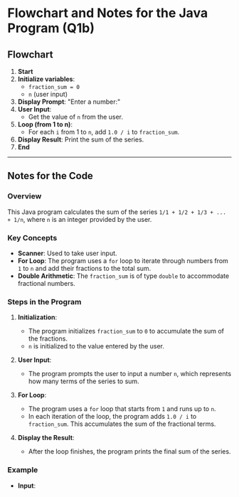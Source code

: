 # Flowchart and Notes for the Java Program (Q1b)

## Flowchart

1. **Start**
2. **Initialize variables**:
   - `fraction_sum = 0`
   - `n` (user input)
3. **Display Prompt**: "Enter a number:"
4. **User Input**: 
   - Get the value of `n` from the user.
5. **Loop (from 1 to n)**:
   - For each `i` from 1 to `n`, add `1.0 / i` to `fraction_sum`.
6. **Display Result**: Print the sum of the series.
7. **End**

---

## Notes for the Code

### Overview

This Java program calculates the sum of the series `1/1 + 1/2 + 1/3 + ... + 1/n`, where `n` is an integer provided by the user.

### Key Concepts

- **Scanner**: Used to take user input.
- **For Loop**: The program uses a `for` loop to iterate through numbers from `1` to `n` and add their fractions to the total sum.
- **Double Arithmetic**: The `fraction_sum` is of type `double` to accommodate fractional numbers.

### Steps in the Program

1. **Initialization**:
   - The program initializes `fraction_sum` to `0` to accumulate the sum of the fractions.
   - `n` is initialized to the value entered by the user.

2. **User Input**:
   - The program prompts the user to input a number `n`, which represents how many terms of the series to sum.

3. **For Loop**:
   - The program uses a `for` loop that starts from `1` and runs up to `n`.
   - In each iteration of the loop, the program adds `1.0 / i` to `fraction_sum`. This accumulates the sum of the fractional terms.

4. **Display the Result**:
   - After the loop finishes, the program prints the final sum of the series.

### Example

- **Input**:
